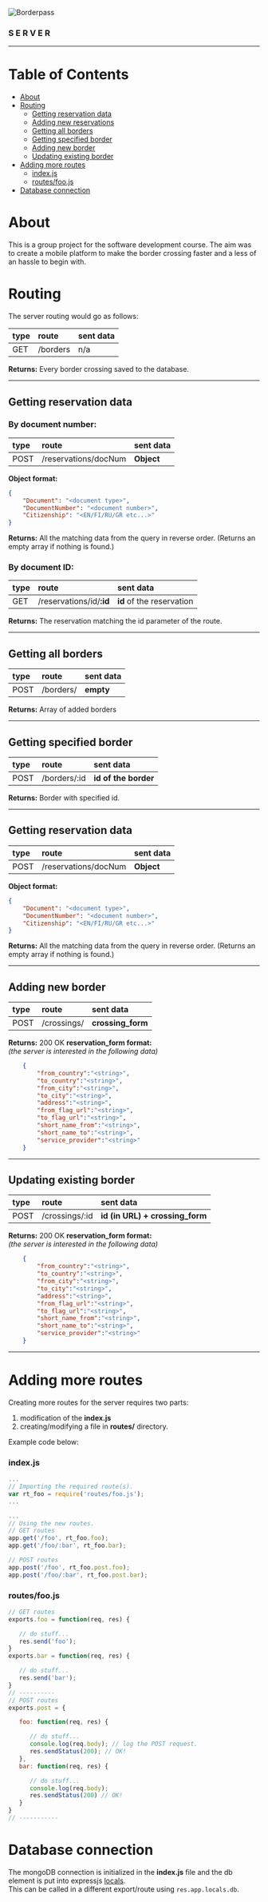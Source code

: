 ![Borderpass](/img/icon-bp.png)
### S E R V E R

---

# Table of Contents

* [About](#about)
* [Routing](#routing)
  * [Getting reservation data](#getting-reservation-data)
  * [Adding new reservations](#adding-new-reservations)
  * [Getting all borders](#adding-new-reservations)
  * [Getting specified border](#adding-new-reservations)
  * [Adding new border](#adding-new-reservations)
  * [Updating existing border](#adding-new-reservations)
* [Adding more routes](#adding-more-routes)
  * [index.js](#indexjs)
  * [routes/foo.js](#routesfoojs)
* [Database connection](#database-connection)

# About  
This is a group project for the software development course. The aim was to create a mobile platform to make the border crossing faster and a less of an hassle to begin with.

# Routing
The server routing would go as follows:

| type | route | sent data |
| :-- | :-- | :-- |
| GET | /borders | n/a |

**Returns:** Every border crossing saved to the database.

---
## Getting reservation data

### By document number:
| type | route | sent data |
| :-- | :-- | :-- |
| POST | /reservations/docNum | **Object** |
**Object format:**
``` json
{
	"Document": "<document type>",
	"DocumentNumber": "<document number>",
	"Citizenship": "<EN/FI/RU/GR etc...>"
}
```

**Returns:** All the matching data from the query in reverse order. (Returns an empty array if nothing is found.)

### By document ID:
| type | route | sent data |
| :-- | :-- | :-- |
| GET | /reservations/id/**:id** | **id** of the reservation |
**Returns:** The reservation matching the id parameter of the route.

---
## Getting all borders
| type | route | sent data |
| :-- | :-- | :-- |
| POST | /borders/ | **empty** |

**Returns:** Array of added borders  

---

## Getting specified border
| type | route | sent data |
| :-- | :-- | :-- |
| POST | /borders/:id | **id of the border** |

**Returns:** Border with specified id. 

---
## Getting reservation data

| type | route | sent data |
| :-- | :-- | :-- |
| POST | /reservations/docNum | **Object** |
**Object format:**
``` json
{
	"Document": "<document type>",
	"DocumentNumber": "<document number>",
	"Citizenship": "<EN/FI/RU/GR etc...>"
}
```

**Returns:** All the matching data from the query in reverse order. (Returns an empty array if nothing is found.)

---
## Adding new border
| type | route | sent data |
| :-- | :-- | :-- |
| POST | /crossings/ | **crossing_form** |

**Returns:** 200 OK
**reservation_form format:**  
*(the server is interested in the following data)*
``` json
	{
		"from_country":"<string>",
		"to_country":"<string>",
		"from_city":"<string>",
		"to_city":"<string>",
		"address":"<string>",
		"from_flag_url":"<string>",
		"to_flag_url":"<string>",
		"short_name_from":"<string>",
		"short_name_to":"<string>",
		"service_provider":"<string>"
	}
```

---
## Updating existing border
| type | route | sent data |
| :-- | :-- | :-- |
| POST | /crossings/:id | **id (in URL) + crossing_form** |

**Returns:** 200 OK
**reservation_form format:**  
*(the server is interested in the following data)*
``` json
	{
		"from_country":"<string>",
		"to_country":"<string>",
		"from_city":"<string>",
		"to_city":"<string>",
		"address":"<string>",
		"from_flag_url":"<string>",
		"to_flag_url":"<string>",
		"short_name_from":"<string>",
		"short_name_to":"<string>",
		"service_provider":"<string>"
	}
```
---

# Adding more routes
Creating more routes for the server requires two parts:   
1. modification of the **index.js**
2. creating/modifying a file in **routes/** directory.

Example code below:

### index.js
```javascript
...
// Importing the required route(s).
var rt_foo = require('routes/foo.js');
...

...
// Using the new routes.
// GET routes
app.get('/foo', rt_foo.foo);
app.get('/foo/:bar', rt_foo.bar);

// POST routes
app.post('/foo', rt_foo.post.foo);
app.post('/foo/:bar', rt_foo.post.bar);
```

### routes/foo.js
```javascript
// GET routes
exports.foo = function(req, res) {

   // do stuff...
   res.send('foo');
}
exports.bar = function(req, res) {

   // do stuff...
   res.send('bar');
}
// ----------
// POST routes
exports.post = {

   foo: function(req, res) {

      // do stuff...
      console.log(req.body); // log the POST request.
      res.sendStatus(200); // OK!
   },
   bar: function(req, res) {

      // do stuff...
      console.log(req.body);
      res.sendStatus(200) // OK!
   }
}
// -----------
```

# Database connection
The mongoDB connection is initialized in the **index.js** file and the db element is put into expressjs [locals](http://expressjs.com/en/4x/api.html#res.locals).  
This can be called in a different export/route using ```
res.app.locals.db ```.
